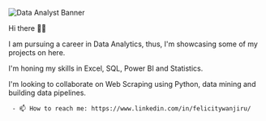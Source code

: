 ![Data Analyst Banner](https://user-images.githubusercontent.com/8385040/211572807-e20b0bd0-be1d-40c7-9893-432ff175fca2.png)


Hi there 👋🏾

I am pursuing a career in Data Analytics, thus, I'm showcasing some of my projects on here.

I'm honing my skills in Excel, SQL, Power BI and Statistics.

I'm looking to collaborate on Web Scraping using Python, data mining and building data pipelines.

     - 📫 How to reach me: https://www.linkedin.com/in/felicitywanjiru/

<!---
mukunjufelicity/mukunjufelicity is a ✨ special ✨ repository because its `README.md` (this file) appears on your GitHub profile.
You can click the Preview link to take a look at your changes.
--->
